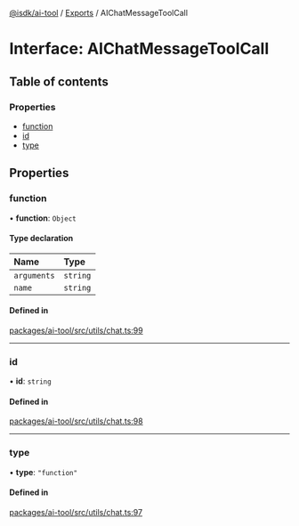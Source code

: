 [@isdk/ai-tool](../README.md) / [Exports](../modules.md) / AIChatMessageToolCall

# Interface: AIChatMessageToolCall

## Table of contents

### Properties

- [function](AIChatMessageToolCall.md#function)
- [id](AIChatMessageToolCall.md#id)
- [type](AIChatMessageToolCall.md#type)

## Properties

### function

• **function**: `Object`

#### Type declaration

| Name | Type |
| :------ | :------ |
| `arguments` | `string` |
| `name` | `string` |

#### Defined in

[packages/ai-tool/src/utils/chat.ts:99](https://github.com/isdk/ai-tool.js/blob/5ff3a34d9852a051d1821b3c3de867a8271c1404/src/utils/chat.ts#L99)

___

### id

• **id**: `string`

#### Defined in

[packages/ai-tool/src/utils/chat.ts:98](https://github.com/isdk/ai-tool.js/blob/5ff3a34d9852a051d1821b3c3de867a8271c1404/src/utils/chat.ts#L98)

___

### type

• **type**: ``"function"``

#### Defined in

[packages/ai-tool/src/utils/chat.ts:97](https://github.com/isdk/ai-tool.js/blob/5ff3a34d9852a051d1821b3c3de867a8271c1404/src/utils/chat.ts#L97)
